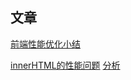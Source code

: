 ## 文章

[前端性能优化小结](https://zhuanlan.zhihu.com/p/113864878)

[innerHTML的性能问题](https://www.iteye.com/blog/lveyo-182891)   [分析](https://www.iteye.com/blog/fins-183373)

